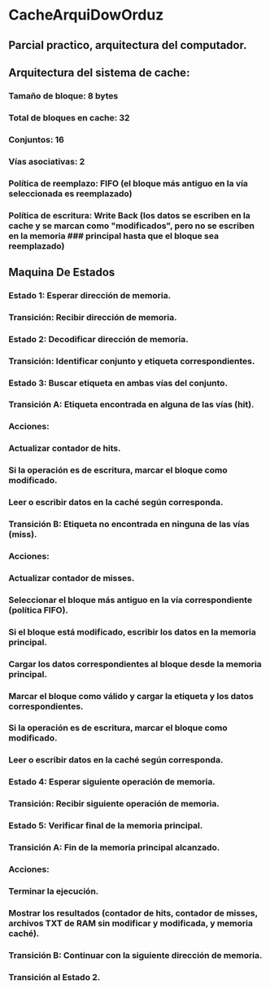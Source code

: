 # CacheArquiDowOrduz
## Parcial practico, arquitectura del computador.

## Arquitectura del sistema de cache:

### Tamaño de bloque: 8 bytes
### Total de bloques en cache: 32
### Conjuntos: 16
### Vías asociativas: 2
### Política de reemplazo: FIFO (el bloque más antiguo en la vía seleccionada es reemplazado)
### Política de escritura: Write Back (los datos se escriben en la cache y se marcan como "modificados", pero no se escriben en la memoria ### principal hasta que el bloque sea reemplazado)

## Maquina De Estados

### Estado 1: Esperar dirección de memoria.
### Transición: Recibir dirección de memoria.

### Estado 2: Decodificar dirección de memoria.
### Transición: Identificar conjunto y etiqueta correspondientes.

### Estado 3: Buscar etiqueta en ambas vías del conjunto.
### Transición A: Etiqueta encontrada en alguna de las vías (hit).
### Acciones:

### Actualizar contador de hits.
### Si la operación es de escritura, marcar el bloque como modificado.
### Leer o escribir datos en la caché según corresponda.
### Transición B: Etiqueta no encontrada en ninguna de las vías (miss).
### Acciones:

### Actualizar contador de misses.
### Seleccionar el bloque más antiguo en la vía correspondiente (política FIFO).
### Si el bloque está modificado, escribir los datos en la memoria principal.
### Cargar los datos correspondientes al bloque desde la memoria principal.
### Marcar el bloque como válido y cargar la etiqueta y los datos correspondientes.
### Si la operación es de escritura, marcar el bloque como modificado.
### Leer o escribir datos en la caché según corresponda.
### Estado 4: Esperar siguiente operación de memoria.
### Transición: Recibir siguiente operación de memoria.

### Estado 5: Verificar final de la memoria principal.
### Transición A: Fin de la memoria principal alcanzado.
### Acciones:

### Terminar la ejecución.
### Mostrar los resultados (contador de hits, contador de misses, archivos TXT de RAM sin modificar y modificada, y memoria caché).
### Transición B: Continuar con la siguiente dirección de memoria.
### Transición al Estado 2.
